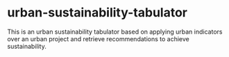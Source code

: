 # urban-sustainability-tabulator
This is an urban sustainability tabulator based on applying urban indicators over an urban project and retrieve recommendations to achieve sustainability.
